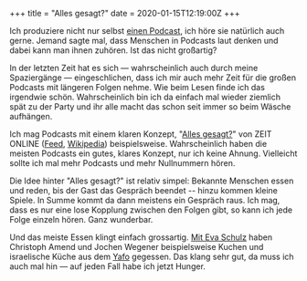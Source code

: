 +++
title = "Alles gesagt?"
date = 2020-01-15T12:19:00Z
+++

Ich produziere nicht nur selbst [einen Podcast](https://codestammtis.ch), ich höre sie natürlich auch gerne. Jemand sagte mal, dass Menschen in Podcasts laut denken und dabei kann man ihnen zuhören. Ist das nicht großartig?

In der letzten Zeit hat es sich — wahrscheinlich auch durch meine Spaziergänge — eingeschlichen, dass ich mir auch mehr Zeit für die großen Podcasts mit längeren Folgen nehme. Wie beim Lesen finde ich das irgendwie schön. Wahrscheinlich bin ich da einfach mal wieder ziemlich spät zu der Party und ihr alle macht das schon seit immer so beim Wäsche aufhängen.

Ich mag Podcasts mit einem klaren Konzept, "[Alles gesagt?](https://www.zeit.de/serie/alles-gesagt)" von ZEIT ONLINE ([Feed](https://allesgesagt.podigee.io/feed/aac), [Wikipedia](https://de.wikipedia.org/wiki/Alles_gesagt%3F)) beispielsweise. Wahrscheinlich haben die meisten Podcasts ein gutes, klares Konzept, nur ich keine Ahnung. Vielleicht sollte ich mal mehr Podcasts und mehr Nullnummern hören.

Die Idee hinter "Alles gesagt?" ist relativ simpel: Bekannte Menschen essen und reden, bis der Gast das Gespräch beendet -- hinzu kommen kleine Spiele. In Summe kommt da dann meistens ein Gespräch raus. Ich mag, dass es nur eine lose Kopplung zwischen den Folgen gibt, so kann ich jede Folge einzeln hören. Ganz wunderbar.

Und das meiste Essen klingt einfach grossartig. [Mit Eva Schulz](https://www.zeit.de/gesellschaft/2020-01/eva-schulz-interviewpodcast-alles-gesagt) haben Christoph Amend und Jochen Wegener beispielsweise Kuchen und israelische Küche aus dem [Yafo](https://www.yafoberlin.com) gegessen. Das klang sehr gut, da muss ich auch mal hin — auf jeden Fall habe ich jetzt Hunger.